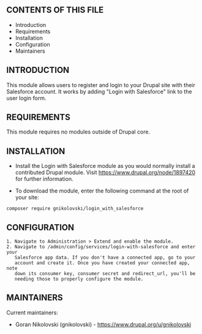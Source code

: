 CONTENTS OF THIS FILE
---------------------

 * Introduction
 * Requirements
 * Installation
 * Configuration
 * Maintainers


INTRODUCTION
------------

This module allows users to register and login to your Drupal site with their
Salesforce account. It works by adding "Login with Salesforce" link to the user
login form.


REQUIREMENTS
------------

This module requires no modules outside of Drupal core.


INSTALLATION
------------

 * Install the Login with Salesforce module as you would normally install a
   contributed Drupal module. Visit https://www.drupal.org/node/1897420 for
   further information.

 * To download the module, enter the following command at the root of your site:

 ```shell
composer require gnikolovski/login_with_salesforce
 ```


CONFIGURATION
-------------

    1. Navigate to Administration > Extend and enable the module.
    2. Navigate to /admin/config/services/login-with-salesforce and enter your
       Salesforce app data. If you don't have a connected app, go to your
       account and create it. Once you have created your connected app, note
       down its consumer key, consumer secret and redirect_url, you'll be
       needing those to properly configure the module.


MAINTAINERS
-----------

Current maintainers:
 * Goran Nikolovski (gnikolovski) - https://www.drupal.org/u/gnikolovski
